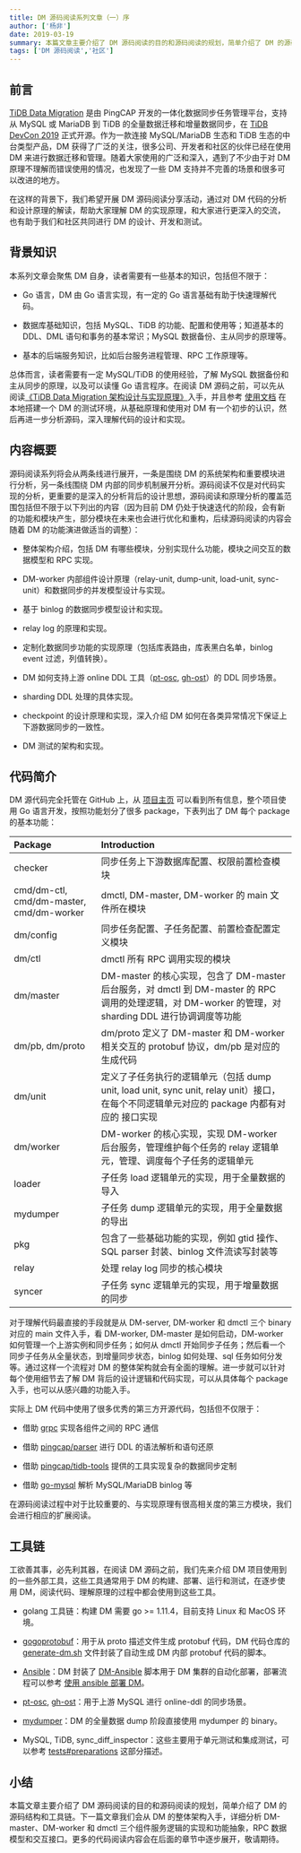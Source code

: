 ```yaml
---
title: DM 源码阅读系列文章（一）序
author: ['杨非']
date: 2019-03-19
summary: 本篇文章主要介绍了 DM 源码阅读的目的和源码阅读的规划，简单介绍了 DM 的源码结构和工具链。本文为本系列文章的第一篇。
tags: ['DM 源码阅读','社区']
---
```


## 前言

[TiDB Data Migration](https://github.com/pingcap/dm) 是由 PingCAP 开发的一体化数据同步任务管理平台，支持从 MySQL 或 MariaDB 到 TiDB 的全量数据迁移和增量数据同步，在 [TiDB DevCon 2019](https://pingcap.com/community-cn/devcon2019/) 正式开源。作为一款连接 MySQL/MariaDB 生态和 TiDB 生态的中台类型产品，DM 获得了广泛的关注，很多公司、开发者和社区的伙伴已经在使用 DM 来进行数据迁移和管理。随着大家使用的广泛和深入，遇到了不少由于对 DM 原理不理解而错误使用的情况，也发现了一些 DM 支持并不完善的场景和很多可以改进的地方。

在这样的背景下，我们希望开展 DM 源码阅读分享活动，通过对 DM 代码的分析和设计原理的解读，帮助大家理解 DM 的实现原理，和大家进行更深入的交流，也有助于我们和社区共同进行 DM 的设计、开发和测试。

## 背景知识

本系列文章会聚焦 DM 自身，读者需要有一些基本的知识，包括但不限于：

* Go 语言，DM 由 Go 语言实现，有一定的 Go 语言基础有助于快速理解代码。

* 数据库基础知识，包括 MySQL、TiDB 的功能、配置和使用等；知道基本的 DDL、DML 语句和事务的基本常识；MySQL 数据备份、主从同步的原理等。

* 基本的后端服务知识，比如后台服务进程管理、RPC 工作原理等。

总体而言，读者需要有一定 MySQL/TiDB 的使用经验，了解 MySQL 数据备份和主从同步的原理，以及可以读懂 Go 语言程序。在阅读 DM 源码之前，可以先从阅读[《TiDB Data Migration 架构设计与实现原理》](https://pingcap.com/blog-cn/tidb-ecosystem-tools-3/)入手，并且参考 [使用文档](https://docs.pingcap.com/zh/tidb-data-migration/v1.0) 在本地搭建一个 DM 的测试环境，从基础原理和使用对 DM 有一个初步的认识，然后再进一步分析源码，深入理解代码的设计和实现。

## 内容概要

源码阅读系列将会从两条线进行展开，一条是围绕 DM 的系统架构和重要模块进行分析，另一条线围绕 DM 内部的同步机制展开分析。源码阅读不仅是对代码实现的分析，更重要的是深入的分析背后的设计思想，源码阅读和原理分析的覆盖范围包括但不限于以下列出的内容（因为目前 DM 仍处于快速迭代的阶段，会有新的功能和模块产生，部分模块在未来也会进行优化和重构，后续源码阅读的内容会随着 DM 的功能演进做适当的调整）：

* 整体架构介绍，包括 DM 有哪些模块，分别实现什么功能，模块之间交互的数据模型和 RPC 实现。

* DM-worker 内部组件设计原理（relay-unit, dump-unit, load-unit, sync-unit）和数据同步的并发模型设计与实现。

* 基于 binlog 的数据同步模型设计和实现。

* relay log 的原理和实现。

* 定制化数据同步功能的实现原理（包括库表路由，库表黑白名单，binlog event 过滤，列值转换）。

* DM 如何支持上游 online DDL 工具（[pt-osc](https://www.percona.com/doc/percona-toolkit/LATEST/pt-online-schema-change.html), [gh-ost](https://github.com/github/gh-ost)）的 DDL 同步场景。

* sharding DDL 处理的具体实现。

* checkpoint 的设计原理和实现，深入介绍 DM 如何在各类异常情况下保证上下游数据同步的一致性。

* DM 测试的架构和实现。

## 代码简介

DM 源代码完全托管在 GitHub 上，从 [项目主页](https://github.com/pingcap/dm) 可以看到所有信息，整个项目使用 Go 语言开发，按照功能划分了很多 package，下表列出了 DM 每个 package 的基本功能：

| Package | Introduction |
| :---------- | :----------------------------------------- |
| checker | 同步任务上下游数据库配置、权限前置检查模块 |
| cmd/dm-ctl, cmd/dm-master, cmd/dm-worker | dmctl, DM-master, DM-worker 的 main 文件所在模块 |
| dm/config | 同步任务配置、子任务配置、前置检查配置定义模块 |
| dm/ctl | dmctl 所有 RPC 调用实现的模块 |
| dm/master | DM-master 的核心实现，包含了 DM-master 后台服务，对 dmctl 到 DM-master 的 RPC 调用的处理逻辑，对 DM-worker 的管理，对 sharding DDL 进行协调调度等功能 |
| dm/pb, dm/proto | dm/proto 定义了 DM-master 和 DM-worker 相关交互的 protobuf 协议，dm/pb 是对应的生成代码 |
| dm/unit | 定义了子任务执行的逻辑单元（包括 dump unit, load unit, sync unit, relay unit）接口，在每个不同逻辑单元对应的 package 内都有对应的 接口实现 |
| dm/worker | DM-worker 的核心实现，实现 DM-worker 后台服务，管理维护每个任务的 relay 逻辑单元，管理、调度每个子任务的逻辑单元 |
| loader | 子任务 load 逻辑单元的实现，用于全量数据的导入 |
| mydumper | 子任务 dump 逻辑单元的实现，用于全量数据的导出 |
| pkg | 包含了一些基础功能的实现，例如 gtid 操作、SQL parser 封装、binlog 文件流读写封装等 |
| relay | 处理 relay log 同步的核心模块 |
| syncer | 子任务 sync 逻辑单元的实现，用于增量数据的同步 |

对于理解代码最直接的手段就是从 DM-server, DM-worker 和 dmctl 三个 binary 对应的 main 文件入手，看 DM-worker, DM-master 是如何启动，DM-worker 如何管理一个上游实例和同步任务；如何从 dmctl 开始同步子任务；然后看一个同步子任务从全量状态，到增量同步状态，binlog 如何处理、sql 任务如何分发等。通过这样一个流程对 DM 的整体架构就会有全面的理解。进一步就可以针对每个使用细节去了解 DM 背后的设计逻辑和代码实现，可以从具体每个 package 入手，也可以从感兴趣的功能入手。

实际上 DM 代码中使用了很多优秀的第三方开源代码，包括但不仅限于：

* 借助 [grpc](https://github.com/grpc/grpc-go) 实现各组件之间的 RPC 通信

* 借助 [pingcap/parser](https://github.com/pingcap/parser) 进行 DDL 的语法解析和语句还原

* 借助 [pingcap/tidb-tools](https://github.com/pingcap/tidb-tools) 提供的工具实现复杂的数据同步定制

* 借助 [go-mysql](https://github.com/siddontang/go-mysql) 解析 MySQL/MariaDB binlog 等

在源码阅读过程中对于比较重要的、与实现原理有很高相关度的第三方模块，我们会进行相应的扩展阅读。

## 工具链

工欲善其事，必先利其器，在阅读 DM 源码之前，我们先来介绍 DM 项目使用到的一些外部工具，这些工具通常用于 DM 的构建、部署、运行和测试，在逐步使用 DM，阅读代码、理解原理的过程中都会使用到这些工具。

* golang 工具链：构建 DM 需要 go >= 1.11.4，目前支持 Linux 和 MacOS 环境。

* [gogoprotobuf](https://github.com/gogo/protobuf/)：用于从 proto 描述文件生成 protobuf 代码，DM 代码仓库的 [generate-dm.sh](https://github.com/pingcap/dm/blob/master/generate-dm.sh) 文件封装了自动生成 DM 内部 protobuf 代码的脚本。

* [Ansible](https://docs.ansible.com/)：DM 封装了 [DM-Ansible](https://docs.pingcap.com/zh/tidb-data-migration/v1.0/deploy-a-dm-cluster-using-ansible) 脚本用于 DM 集群的自动化部署，部署流程可以参考 [使用 ansible 部署 DM](https://pingcap.com/docs/tools/dm/deployment/)。

* [pt-osc](https://www.percona.com/doc/percona-toolkit/LATEST/pt-online-schema-change.html), [gh-ost](https://github.com/github/gh-ost)：用于上游 MySQL 进行 online-ddl 的同步场景。

* [mydumper](https://github.com/pingcap/mydumper)：DM 的全量数据 dump 阶段直接使用 mydumper 的 binary。

* MySQL, TiDB, sync_diff_inspector：这些主要用于单元测试和集成测试，可以参考 [tests#preparations](https://github.com/pingcap/dm/tree/master/tests#preparations) 这部分描述。

## 小结

本篇文章主要介绍了 DM 源码阅读的目的和源码阅读的规划，简单介绍了 DM 的源码结构和工具链。下一篇文章我们会从 DM 的整体架构入手，详细分析 DM-master、DM-worker 和 dmctl 三个组件服务逻辑的实现和功能抽象，RPC 数据模型和交互接口。更多的代码阅读内容会在后面的章节中逐步展开，敬请期待。
